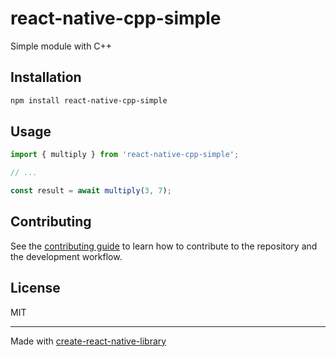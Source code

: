# react-native-cpp-simple

Simple module with C++

## Installation

```sh
npm install react-native-cpp-simple
```

## Usage

```js
import { multiply } from 'react-native-cpp-simple';

// ...

const result = await multiply(3, 7);
```

## Contributing

See the [contributing guide](CONTRIBUTING.md) to learn how to contribute to the repository and the development workflow.

## License

MIT

---

Made with [create-react-native-library](https://github.com/callstack/react-native-builder-bob)
